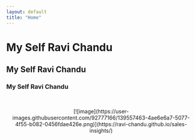 ```yaml
---
layout: default
title: "Home"
---
```


<p align="center">
  
# My Self Ravi Chandu

## My Self Ravi Chandu

### My Self Ravi Chandu
  
</p>

<br>

<p align="center">
[![image](https://user-images.githubusercontent.com/92777166/139557463-4ae6e6a7-5077-4f55-b082-0456fdae426e.png)](https://ravi-chandu.github.io/sales-insights/)

</p>
